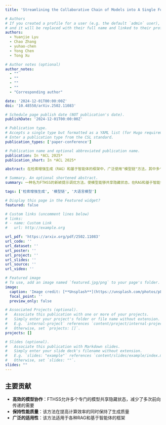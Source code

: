```yaml
---
title: 'Streamlining the Collaborative Chain of Models into A Single Forward Pass in Generation-Based Tasks'

# Authors
# If you created a profile for a user (e.g. the default `admin` user), write the username (folder name) here
# and it will be replaced with their full name and linked to their profile.
authors:
  - Yuanjie Lyu
  - Chao Zhang
  - yuhao-chen
  - Yong Chen
  - Tong Xu

# Author notes (optional)
author_notes:
  - ""
  - ""
  - ""
  - ""
  - "Corresponding author"

date: '2024-12-01T00:00:00Z'
doi: '10.48550/arXiv.2502.11083'

# Schedule page publish date (NOT publication's date).
publishDate: '2024-12-01T00:00:00Z'

# Publication type.
# Accepts a single type but formatted as a YAML list (for Hugo requirements).
# Enter a publication type from the CSL standard.
publication_types: ['paper-conference']

# Publication name and optional abbreviated publication name.
publication: In *ACL 2025*
publication_short: In *ACL 2025*

abstract: 在检索增强生成（RAG）和基于智能体的框架中，广泛使用"模型链"方法，其中多个专门的模型依次处理不同的子任务。然而，这种方法由于需要多次前向传递以及模型之间缺乏信息共享而经常遇受效率低下的问题。我们提出了FTHSS，这是一种新颖的提示调优方法，使模型能够共享隐藏状态，在保持性能质量的同时提高多模型生成任务的推理效率。

# Summary. An optional shortened abstract.
summary: 一种名为FTHSS的新颖提示调优方法，使模型能够共享隐藏状态，在RAG和基于智能体的框架中提高多模型生成任务的推理效率。

tags: ['检索增强生成', '模型链', '大语言模型']

# Display this page in the Featured widget?
featured: false

# Custom links (uncomment lines below)
# links:
# - name: Custom Link
#   url: http://example.org

url_pdf: 'https://arxiv.org/pdf/2502.11083'
url_code: ''
url_dataset: ''
url_poster: ''
url_project: ''
url_slides: ''
url_source: ''
url_video: ''

# Featured image
# To use, add an image named `featured.jpg/png` to your page's folder.
image:
  caption: 'Image credit: [**Unsplash**](https://unsplash.com/photos/pLCdAaMFLTE)'
  focal_point: ''
  preview_only: false

# Associated Projects (optional).
#   Associate this publication with one or more of your projects.
#   Simply enter your project's folder or file name without extension.
#   E.g. `internal-project` references `content/project/internal-project/index.md`.
#   Otherwise, set `projects: []`.
projects: []

# Slides (optional).
#   Associate this publication with Markdown slides.
#   Simply enter your slide deck's filename without extension.
#   E.g. `slides: "example"` references `content/slides/example/index.md`.
#   Otherwise, set `slides: ""`.
slides: ""
---
```

## 主要贡献

- **高效的模型协作**：FTHSS允许多个专门的模型共享隐藏状态，减少了多次前向传递的需要
- **保持性能质量**：该方法在提高计算效率的同时保持了生成质量
- **广泛的适用性**：该方法适用于各种RAG和基于智能体的框架
